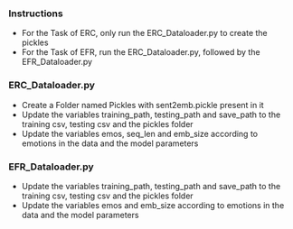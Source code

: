 ### Instructions
- For the Task of ERC, only run the ERC_Dataloader.py to create the pickles
- For the Task of EFR, run the ERC_Dataloader.py, followed by the EFR_Dataloader.py
 
### ERC_Dataloader.py
- Create a Folder named Pickles with sent2emb.pickle present in it
- Update the variables training_path, testing_path and save_path to the training csv, testing csv and the pickles folder
- Update the variables emos, seq_len and emb_size according to emotions in the data and the model parameters

### EFR_Dataloader.py
- Update the variables training_path, testing_path and save_path to the training csv, testing csv and the pickles folder
- Update the variables emos and emb_size according to emotions in the data and the model parameters
